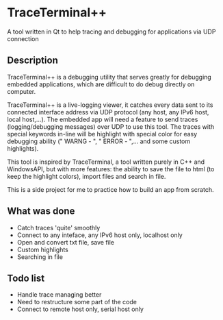 # TraceTerminal++
A tool written in Qt to help tracing and debugging for applications via UDP connection

## Description
TraceTerminal++ is a debugging utility that serves greatly for debugging embedded applications, which are difficult to do debug directly on computer.

TraceTerminal++ is a live-logging viewer, it catches every data sent to its connected interface address via UDP protocol (any host, any IPv6 host, local host,...). The embedded app will need a feature to send traces (logging/debugging messages) over UDP to use this tool. The traces with special keywords in-line will be highlight with special color for easy debugging ability (" WARNG - ", " ERROR - ",... and some custom highlights).

This tool is inspired by TraceTerminal, a tool written purely in C++ and WindowsAPI, but with more features: the ability to save the file to html (to keep the highlight colors), import files and search in file.

This is a side project for me to practice how to build an app from scratch.

## What was done
- Catch traces 'quite' smoothly
- Connect to any inteface, any IPv6 host only, localhost only
- Open and convert txt file, save file
- Custom highlights
- Searching in file

## Todo list
- Handle trace managing better
- Need to restructure some part of the code
- Connect to remote host only, serial host only

